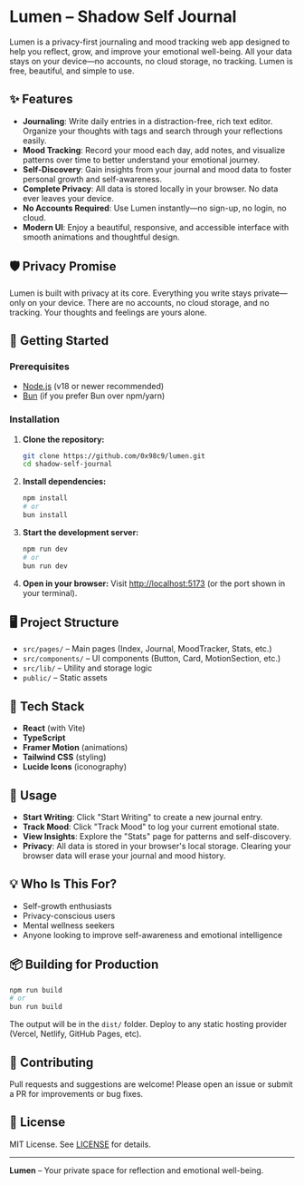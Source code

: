 # Lumen – Shadow Self Journal

Lumen is a privacy-first journaling and mood tracking web app designed to help you reflect, grow, and improve your emotional well-being. All your data stays on your device—no accounts, no cloud storage, no tracking. Lumen is free, beautiful, and simple to use.

## ✨ Features

- **Journaling**: Write daily entries in a distraction-free, rich text editor. Organize your thoughts with tags and search through your reflections easily.
- **Mood Tracking**: Record your mood each day, add notes, and visualize patterns over time to better understand your emotional journey.
- **Self-Discovery**: Gain insights from your journal and mood data to foster personal growth and self-awareness.
- **Complete Privacy**: All data is stored locally in your browser. No data ever leaves your device.
- **No Accounts Required**: Use Lumen instantly—no sign-up, no login, no cloud.
- **Modern UI**: Enjoy a beautiful, responsive, and accessible interface with smooth animations and thoughtful design.

## 🛡️ Privacy Promise

Lumen is built with privacy at its core. Everything you write stays private—only on your device. There are no accounts, no cloud storage, and no tracking. Your thoughts and feelings are yours alone.

## 🚀 Getting Started

### Prerequisites
- [Node.js](https://nodejs.org/) (v18 or newer recommended)
- [Bun](https://bun.sh/) (if you prefer Bun over npm/yarn)

### Installation

1. **Clone the repository:**
   ```sh
   git clone https://github.com/0x98c9/lumen.git
   cd shadow-self-journal
   ```
2. **Install dependencies:**
   ```sh
   npm install
   # or
   bun install
   ```
3. **Start the development server:**
   ```sh
   npm run dev
   # or
   bun run dev
   ```
4. **Open in your browser:**
   Visit [http://localhost:5173](http://localhost:5173) (or the port shown in your terminal).

## 🖥️ Project Structure

- `src/pages/` – Main pages (Index, Journal, MoodTracker, Stats, etc.)
- `src/components/` – UI components (Button, Card, MotionSection, etc.)
- `src/lib/` – Utility and storage logic
- `public/` – Static assets

## 🧩 Tech Stack
- **React** (with Vite)
- **TypeScript**
- **Framer Motion** (animations)
- **Tailwind CSS** (styling)
- **Lucide Icons** (iconography)

## 📝 Usage
- **Start Writing**: Click "Start Writing" to create a new journal entry.
- **Track Mood**: Click "Track Mood" to log your current emotional state.
- **View Insights**: Explore the "Stats" page for patterns and self-discovery.
- **Privacy**: All data is stored in your browser's local storage. Clearing your browser data will erase your journal and mood history.

## 💡 Who Is This For?
- Self-growth enthusiasts
- Privacy-conscious users
- Mental wellness seekers
- Anyone looking to improve self-awareness and emotional intelligence

## 📦 Building for Production
```sh
npm run build
# or
bun run build
```
The output will be in the `dist/` folder. Deploy to any static hosting provider (Vercel, Netlify, GitHub Pages, etc).

## 🤝 Contributing
Pull requests and suggestions are welcome! Please open an issue or submit a PR for improvements or bug fixes.

## 📄 License
MIT License. See [LICENSE](LICENSE) for details.

---

**Lumen** – Your private space for reflection and emotional well-being.

